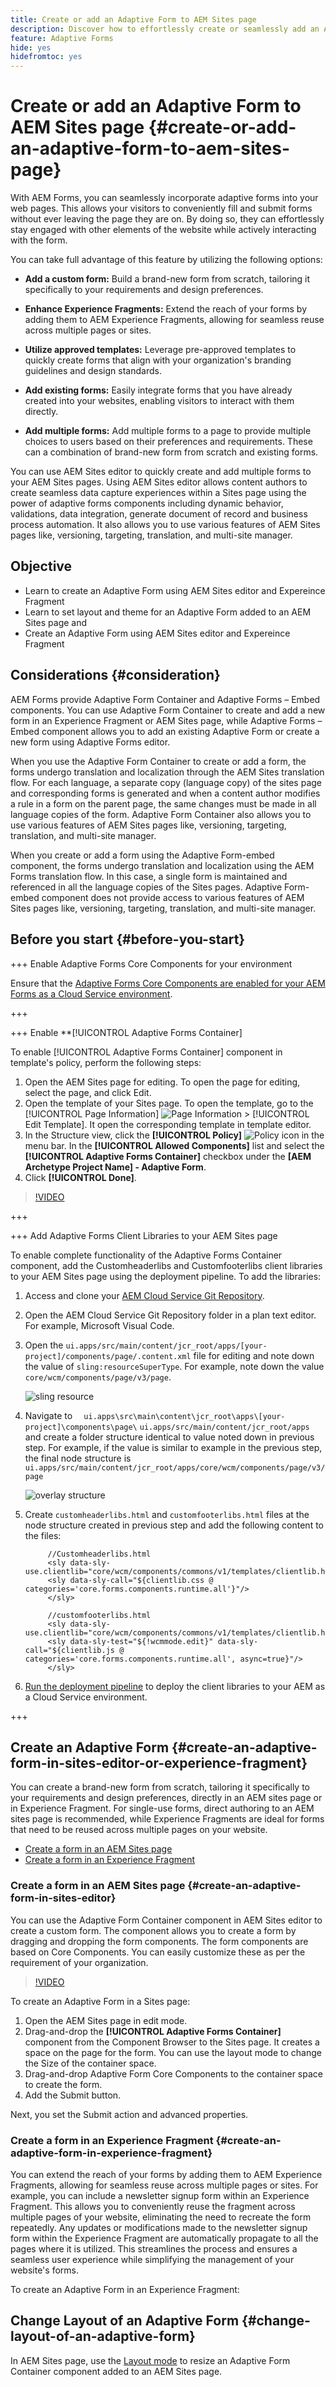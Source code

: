 ```yaml
---
title: Create or add an Adaptive Form to AEM Sites page
description: Discover how to effortlessly create or seamlessly add an Adaptive Form to your AEM Sites page. Learn step-by-step techniques and best practices for integrating dynamic and customizable forms into your website, optimizing your digital experiences for maximum impact.
feature: Adaptive Forms
hide: yes
hidefromtoc: yes
---
```


# Create or add an Adaptive Form to AEM Sites page {#create-or-add-an-adaptive-form-to-aem-sites-page}

With AEM Forms, you can seamlessly incorporate adaptive forms into your web pages. This allows your visitors to conveniently fill and submit forms without ever leaving the page they are on. By doing so, they can effortlessly stay engaged with other elements of the website while actively interacting with the form. 

You can take full advantage of this feature by utilizing the following options:

*   **Add a custom form:** Build a brand-new form from scratch, tailoring it specifically to your requirements and design preferences.

*   **Enhance Experience Fragments:** Extend the reach of your forms by adding them to AEM Experience Fragments, allowing for seamless reuse across multiple pages or sites.

*   **Utilize approved templates:** Leverage pre-approved templates to quickly create forms that align with your organization's branding guidelines and design standards.

*   **Add existing forms:** Easily integrate forms that you have already created into your websites, enabling visitors to interact with them directly.

*   **Add multiple forms:**  Add multiple forms to a page to provide multiple choices to users based on their preferences and requirements. These can a combination of brand-new form from scratch and existing forms.

You can use AEM Sites editor to quickly create and add multiple forms to your AEM Sites pages. Using AEM Sites editor allows content authors to create seamless data capture experiences within a Sites page using the power of adaptive forms components including dynamic behavior, validations, data integration, generate document of record and business process automation. It also allows you to use various features of AEM Sites pages like, versioning, targeting, translation, and multi-site manager.

## Objective

* Learn to create an Adaptive Form using AEM Sites editor and Expereince Fragment
* Learn to set layout and theme for an Adaptive Form added to an AEM Sites page and 
* Create an Adaptive Form using AEM Sites editor and Expereince Fragment


## Considerations {#consideration}

AEM Forms provide Adaptive Form Container and Adaptive Forms – Embed components. You can use Adaptive Form Container to create and add a new form in an Experience Fragment or AEM Sites page, while Adaptive Forms – Embed component allows you to add an existing Adaptive Form or create a new form using Adaptive Forms editor. 

When you use the Adaptive Form Container to create or add a form, the forms undergo translation and localization through the AEM Sites translation flow. For each language, a separate copy (language copy) of the sites page and corresponding forms is generated and when a content author modifies a rule in a form on the parent page, the same changes must be made in all language copies of the form. Adaptive Form Container also allows you to use various features of AEM Sites pages like, versioning, targeting, translation, and multi-site manager.

When you create or add a form using the Adaptive Form-embed component, the forms undergo translation and localization using the AEM Forms translation flow. In this case, a single form is maintained and referenced in all the language copies of the Sites pages. Adaptive Form-embed component does not provide access to various features of AEM Sites pages like, versioning, targeting, translation, and multi-site manager.


## Before you start {#before-you-start}

+++  Enable Adaptive Forms Core Components for your environment

Ensure that the [Adaptive Forms Core Components are enabled for your AEM Forms as a Cloud Service environment](enable-adaptive-forms-core-components.md). 

+++ 

+++ Enable **[!UICONTROL Adaptive Forms Container]

To enable [!UICONTROL Adaptive Forms Container] component in template's policy, perform the following steps:

  1. Open the AEM Sites page for editing. To open the page for editing, select the page, and click Edit.
  1. Open the template of your Sites page. To open the template, go to the [!UICONTROL Page Information] ![Page Information](/help/forms/assets/Smock_Properties_18_N.svg) > [!UICONTROL Edit Template]. It open the corresponding template in template editor.
  1. In the Structure view, click the **[!UICONTROL Policy]** ![Policy](/help/forms/assets/Smock_FeedManagement_18_N.svg) icon in the menu bar. In the **[!UICONTROL Allowed Components]** list and select the **[!UICONTROL Adaptive Forms Container]**  checkbox under the **[AEM Archetype Project Name] - Adaptive Form**.
  1. Click **[!UICONTROL Done]**.

  >[!VIDEO](https://video.tv.adobe.com/v/3419370?quality=12&learn=on)

+++


+++  Add Adaptive Forms Client Libraries to your AEM Sites page

To enable complete functionality of the Adaptive Forms Container component, add the Customheaderlibs and Customfooterlibs client libraries to your AEM Sites page using the deployment pipeline. To add the libraries:

  1.  Access and clone your [AEM Cloud Service Git Repository](https://experienceleague.adobe.com/docs/experience-manager-cloud-manager/content/managing-code/repositories.html).
  1.  Open the AEM Cloud Service Git Repository folder in a plan text editor. For example, Microsoft Visual Code.
  1.  Open the `ui.apps/src/main/content/jcr_root/apps/[your-project]/components/page/.content.xml` file for editing and note down the value of `sling:resourceSuperType`. For example, note down the value `core/wcm/components/page/v3/page`.


        ![sling resource](/help/forms/assets/slingresource.png)
  
  1.  Navigate to `  ui.apps\src\main\content\jcr_root\apps\[your-project]\components\page\` `ui.apps/src/main/content/jcr_root/apps` and create a folder structure identical to value noted down in previous step. For example, if the value is similar to example in the previous step, the final node structure is `ui.apps/src/main/content/jcr_root/apps/core/wcm/components/page/v3/page`
    
        ![overlay structure](/help/forms/assets/overlaystructure.png)

  1.  Create `customheaderlibs.html` and `customfooterlibs.html` files at the node structure created in previous step and add the following content to the files:

        ```
             //Customheaderlibs.html
             <sly data-sly-use.clientlib="core/wcm/components/commons/v1/templates/clientlib.html">
             <sly data-sly-call="${clientlib.css @ categories='core.forms.components.runtime.all'}"/>
             </sly> 

             //customfooterlibs.html
             <sly data-sly-use.clientlib="core/wcm/components/commons/v1/templates/clientlib.html">
             <sly data-sly-test="${!wcmmode.edit}" data-sly-call="${clientlib.js @ categories='core.forms.components.runtime.all', async=true}"/>
             </sly> 
        ```

  1.  [Run the deployment pipeline](https://experienceleague.adobe.com/docs/experience-manager-cloud-service/content/sites/administering/site-creation/enable-front-end-pipeline.html) to deploy the client libraries to your AEM as a Cloud Service environment. 

+++ 

## Create an Adaptive Form {#create-an-adaptive-form-in-sites-editor-or-experience-fragment}

You can create a brand-new form from scratch, tailoring it specifically to your requirements and design preferences, directly in an AEM sites page or in Experience Fragment. For single-use forms, direct authoring to an AEM sites page is recommended, while Experience Fragments are ideal for forms that need to be reused across multiple pages on your website.

* [Create a form in an AEM Sites page](#create-an-adaptive-form-in-sites-editor)
* [Create a form in an Experience Fragment](#create-an-adaptive-form-in-experience-fragment) 

### Create a form in an AEM Sites page {#create-an-adaptive-form-in-sites-editor}

You can use the Adaptive Form Container component in AEM Sites editor to create a custom form. The component allows you to create a form by dragging and dropping the form components. The form components are based on Core Components. You can easily customize these as per the requirement of your organization. 

>[!VIDEO](https://video.tv.adobe.com/v/3419284?quality=12&learn=on)

To create an Adaptive Form in a Sites page: 

1. Open the AEM Sites page in edit mode.
1. Drag-and-drop the **[!UICONTROL Adaptive Forms Container]** component from the Component Browser to the Sites page. It creates a space on the page for the form. You can use the layout mode to change the Size of the container space. 
1. Drag-and-drop Adaptive Form Core Components to the container space to create the form. 
1. Add the Submit button. 

Next, you set the Submit action and advanced properties. 

### Create a form in an Experience Fragment {#create-an-adaptive-form-in-experience-fragment}

You can extend the reach of your forms by adding them to AEM Experience Fragments, allowing for seamless reuse across multiple pages or sites. For example, you can include a newsletter signup form within an Experience Fragment. This allows you to conveniently reuse the fragment across multiple pages of your website, eliminating the need to recreate the form repeatedly. Any updates or modifications made to the newsletter signup form within the Experience Fragment are automatically propagate to all the pages where it is utilized. This streamlines the process and ensures a seamless user experience while simplifying the management of your website's forms. 

To create an Adaptive Form in an Experience Fragment:

## Change Layout of an Adaptive Form {#change-layout-of-an-adaptive-form}

In AEM Sites page, use the [Layout mode](/help/sites-cloud/authoring/features/responsive-layout.md) to resize an Adaptive Form Container component added to an AEM Sites page. 
